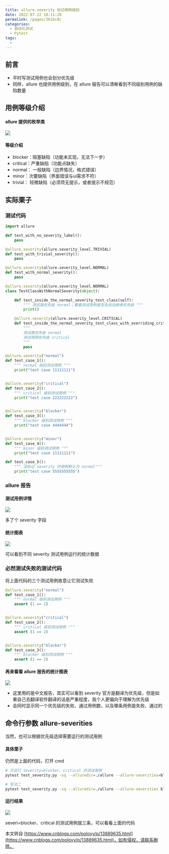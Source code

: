```yaml
---
title: allure.severity 标记用例级别
date: 2022-07-22 18:11:28
permalink: /pages/361bc0/
categories:
  - 自动化测试
  - Pytest
tags:
  - 
---
```

前言
--

*   平时写测试用例也会划分优先级
*   同样，allure 也提供用例级别，在 allure 报告可以清晰看到不同级别用例的缺陷数量 

用例等级介绍
------

#### allure 提供的枚举类

![](https://img2020.cnblogs.com/blog/1896874/202010/1896874-20201028101707576-1311685517.png)

#### 等级介绍

*   blocker：阻塞缺陷（功能未实现，无法下一步）
*   critical：严重缺陷（功能点缺失）
*   normal： 一般缺陷（边界情况，格式错误）
*   minor：次要缺陷（界面错误与ui需求不符）
*   trivial： 轻微缺陷（必须项无提示，或者提示不规范）

实际栗子
----

### 测试代码

```python
import allure

def test_with_no_severity_label():
    pass

@allure.severity(allure.severity_level.TRIVIAL)
def test_with_trivial_severity():
    pass

@allure.severity(allure.severity_level.NORMAL)
def test_with_normal_severity():
    pass

@allure.severity(allure.severity_level.NORMAL)
class TestClassWithNormalSeverity(object):

    def test_inside_the_normal_severity_test_class(self):
        """ 测试类优先级 normal；看看测试用例是否会自动继承优先级 """
        print()

    @allure.severity(allure.severity_level.CRITICAL)
    def test_inside_the_normal_severity_test_class_with_overriding_critical_severity(self):
        """
        测试类优先级 normal
        测试用例优先级 critical
        """
        pass

@allure.severity("normal")
def test_case_1():
    """ normal 级别测试用例 """
    print("test case 11111111")


@allure.severity("critical")
def test_case_2():
    """ critical 级别测试用例 """
    print("test case 222222222")


@allure.severity("blocker")
def test_case_3():
    """ blocker 级别测试用例 """
    print("test case 4444444")


@allure.severity("minor")
def test_case_4():
    """ minor 级别测试用例 """
    print("test case 11111111")

def test_case_5():
    """ 没标记 severity 的用例默认为 normal"""
    print("test case 5555555555")
```

### allure 报告

#### 测试用例详情

![](https://img2020.cnblogs.com/blog/1896874/202010/1896874-20201028102517170-1478952294.png)

多了个  severity 字段

#### 统计图表

![](https://img2020.cnblogs.com/blog/1896874/202010/1896874-20201028102539419-243158042.png)

可以看到不同 severity 测试用例运行的统计数据

### 必然测试失败的测试代码

将上面代码的三个测试用例故意让它测试失败

```python
@allure.severity("normal")
def test_case_1():
    """ normal 级别测试用例 """
    assert (1 == 2)


@allure.severity("critical")
def test_case_2():
    """ critical 级别测试用例 """
    assert (1 == 2)


@allure.severity("blocker")
def test_case_3():
    """ blocker 级别测试用例 """
    assert (1 == 2)
```

#### 再来看看 allure 报告的统计图表

![](https://img2020.cnblogs.com/blog/1896874/202010/1896874-20201028102738341-707019425.png)

*   这里用的是中文报告，其实可以看到 severity 官方是翻译为优先级，但是如果自己去翻译软件翻译的话是严重程度，我个人更偏向于理解为优先级
*   会同时显示同一个优先级的失败、通过用例数，以及哪条用例是失败、通过的

命令行参数 allure-severities
-----------------------

当然，也可以根据优先级选择需要运行的测试用例

#### 具体栗子

仍然是上面的代码，打开 cmd

```bash
# 只运行 severity=blocker、critical 的测试用例
pytest test_severity.py -sq --alluredir=./allure --allure-severities=blocker,critical

# 写法二
pytest test_severity.py -sq --alluredir=./allure --allure-severities blocker,critical
```

#### 运行结果

![](https://img2020.cnblogs.com/blog/1896874/202010/1896874-20201028103226885-438391816.png)

severi=blocker、critical 的测试用例就三条，可以看看上面的代码

  

本文转自 [https://www.cnblogs.com/poloyy/p/13889635.html](https://www.cnblogs.com/poloyy/p/13889635.html)，如有侵权，请联系删除。